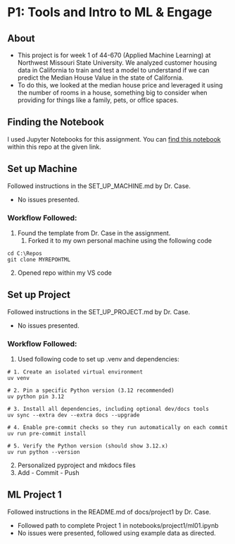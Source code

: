 # P1: Tools and Intro to ML & Engage
## About
- This project is for week 1 of 44-670 (Applied Machine Learning) at Northwest Missouri State University. We analyzed customer housing data in California to train and test a model to understand if we can predict the Median House Value in the state of California.
- To do this, we looked at the median house price and leveraged it using the number of rooms in a house, something big to consider when providing for things like a family, pets, or office spaces.

## Finding the Notebook
I used Jupyter Notebooks for this assignment. You can [find this notebook](notebooks/project01/ml01.ipynb) within this repo at the given link.

## Set up Machine
Followed instructions in the SET_UP_MACHINE.md by Dr. Case.
- No issues presented.
### Workflow Followed:
1. Found the template from Dr. Case in the assignment.
   1. Forked it to my own personal machine using the following code
```shell
cd C:\Repos
git clone MYREPOHTML
```
2. Opened repo within my VS code

## Set up Project
Followed instructions in the SET_UP_PROJECT.md by Dr. Case.
- No issues presented.
### Workflow Followed:
1. Used following code to set up .venv and dependencies:
```shell
# 1. Create an isolated virtual environment
uv venv

# 2. Pin a specific Python version (3.12 recommended)
uv python pin 3.12

# 3. Install all dependencies, including optional dev/docs tools
uv sync --extra dev --extra docs --upgrade

# 4. Enable pre-commit checks so they run automatically on each commit
uv run pre-commit install

# 5. Verify the Python version (should show 3.12.x)
uv run python --version
```
2. Personalized pyproject and mkdocs files
3. Add - Commit - Push

## ML Project 1
Followed instructions in the README.md of docs/project1 by Dr. Case.
- Followed path to complete Project 1 in notebooks/project1/ml01.ipynb
- No issues were presented, followed using example data as directed.